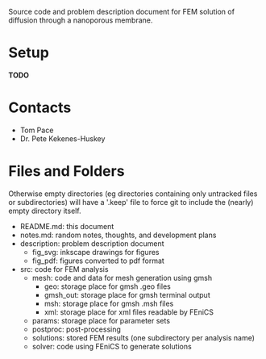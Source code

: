 
Source code and problem description document for FEM solution of diffusion through a nanoporous membrane.

# Setup

__TODO__

# Contacts

- Tom Pace
- Dr. Pete Kekenes-Huskey

# Files and Folders

Otherwise empty directories (eg directories containing only untracked files or subdirectories)
will have a '.keep' file to force git to include the (nearly) empty directory itself.

- README.md: this document
- notes.md: random notes, thoughts, and development plans
- description: problem description document
  - fig_svg: inkscape drawings for figures
  - fig_pdf: figures converted to pdf format
- src: code for FEM analysis
  - mesh: code and data for mesh generation using gmsh
    - geo: storage place for gmsh .geo files
    - gmsh_out: storage place for gmsh terminal output
    - msh: storage place for gmsh .msh files
    - xml: storage place for xml files readable by FEniCS
  - params: storage place for parameter sets
  - postproc: post-processing
  - solutions: stored FEM results (one subdirectory per analysis name)
  - solver: code using FEniCS to generate solutions
